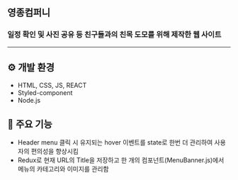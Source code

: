 ## 영종컴퍼니
### 일정 확인 및 사진 공유 등 친구들과의 친목 도모를 위해 제작한 웹 사이트
---
## ⚙️ 개발 환경
+ HTML, CSS, JS, REACT
+ Styled-component
+ Node.js

## 📌 주요 기능
+ Header menu 클릭 시 유지되는 hover 이벤트를 state로 한번 더 관리하여 사용자의 편의성을 향상시킴
+ Redux로 현재 URL의 Title을 저장하고 한 개의 컴포넌트(MenuBanner.js)에서 메뉴의 카테고리와 이미지를 관리함


